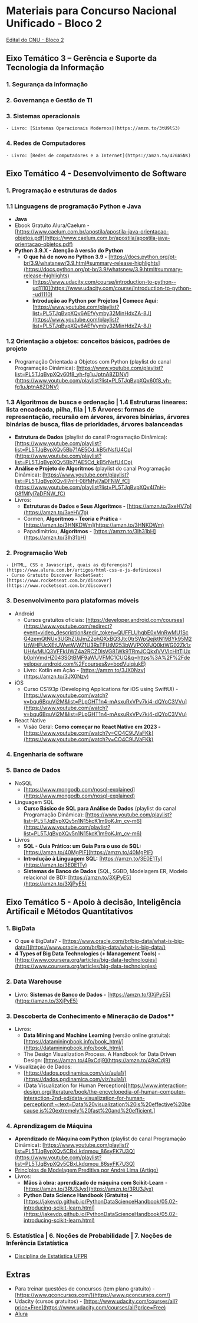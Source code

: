 # Materiais para Concurso Nacional Unificado - Bloco 2

[Edital do CNU - Bloco 2](https://www.gov.br/gestao/pt-br/concursonacional/editais/edital-cpnu-bloco-2-10jan2024.pdf)

## Eixo Temático 3 – Gerência e Suporte da Tecnologia da Informação

### 1. Segurança da informação


### 2. Governança e Gestão de TI


### 3. Sistemas operacionais
    - Livro: [Sistemas Operacionais Modernos](https://amzn.to/3tU9lS3)

### 4. Redes de Computadores
    - Livro: [Redes de computadores e a Internet](https://amzn.to/420A5Ns)

## Eixo Temático 4 - Desenvolvimento de Software

### 1. Programação e estruturas de dados

### 1.1 Linguagens de programação Python e Java
- **Java**
- Ebook Gratuito Alura/Caelum - [https://www.caelum.com.br/apostila/apostila-java-orientacao-objetos.pdf](https://www.caelum.com.br/apostila/apostila-java-orientacao-objetos.pdf)
- **Python 3.9.X - Atenção à versão do Python**
  - **O que há de novo no Python 3.9 -** [https://docs.python.org/pt-br/3.9/whatsnew/3.9.html#summary-release-highlights](https://docs.python.org/pt-br/3.9/whatsnew/3.9.html#summary-release-highlights)
    - [https://www.udacity.com/course/introduction-to-python--ud1110](https://www.udacity.com/course/introduction-to-python--ud1110)
    - **Introdução ao Python por Projetos | Comece Aqui:** [https://www.youtube.com/playlist?list=PL5TJqBvpXQv6AEfVymby32MinHdxZA-8J](https://www.youtube.com/playlist?list=PL5TJqBvpXQv6AEfVymby32MinHdxZA-8J)

### 1.2 Orientação a objetos: conceitos básicos, padrões de projeto
- Programação Orientada a Objetos com Python (playlist do canal Programação Dinâmica): [https://www.youtube.com/playlist?list=PL5TJqBvpXQv60f8_yh-fg1uJptnA8ZDNV](https://www.youtube.com/playlist?list=PL5TJqBvpXQv60f8_yh-fg1uJptnA8ZDNV)

### 1.3 Algoritmos de busca e ordenação | 1.4 Estruturas lineares: lista encadeada, pilha, fila | 1.5 Árvores: formas de representação, recursão em árvores, árvores binárias, árvores binárias de busca, filas de prioridades, árvores balanceadas
- **Estrutura de Dados** (playlist do canal Programação Dinâmica): [https://www.youtube.com/playlist?list=PL5TJqBvpXQv5Bb71AE5Cd_kB5rNsfU4Cp](https://www.youtube.com/playlist?list=PL5TJqBvpXQv5Bb71AE5Cd_kB5rNsfU4Cp)
- **Análise e Projeto de Algoritmos** (playlist do canal Programação Dinâmica): [https://www.youtube.com/playlist?list=PL5TJqBvpXQv4l7nH-08fMfyl7aDFNW_fC](https://www.youtube.com/playlist?list=PL5TJqBvpXQv4l7nH-08fMfyl7aDFNW_fC)
- Livros:
  - **Estruturas de Dados e Seus Algoritmos -** [https://amzn.to/3xeHV7p](https://amzn.to/3xeHV7p)
  - Cormen, **Algoritmos - Teoria e Prática** - [https://amzn.to/3HNKDWm](https://amzn.to/3HNKDWm)
  - Papadimitriou, **Algoritmos** - [https://amzn.to/3Ih31bH](https://amzn.to/3Ih31bH)

### 2. Programação Web
    - [HTML, CSS e Javascript, quais as diferenças?](https://www.alura.com.br/artigos/html-css-e-js-definicoes)
    - Curso Gratuito Discover RocketSeat: [https://www.rocketseat.com.br/discover](https://www.rocketseat.com.br/discover)
    
### 3. Desenvolvimento para plataformas móveis
- Android
    - Cursos gratuitos oficiais: [https://developer.android.com/courses](https://www.youtube.com/redirect?event=video_description&redir_token=QUFFLUhqbE0xMnRwMU1ScG4zemQtNUx3UGhZUjJmZ2phQXxBQ3Jtc0trSWpQejktN19BYk95M2UtWHFUcXEtUWwtWWZ1U3RsTFUtM253bWVPOXFJQ0ktWG02Zk1zUHAyMUQ3VFFkUWZ4a2RCZDlsVG81Wk9TRmJCQkxlVVVIcHltTjUxb0phVmdHZ043SGtBMF9aWUVFMC1CUQ&q=https%3A%2F%2Fdeveloper.android.com%2Fcourses&v=bodVuiqiukE)
    - Livro: Kotlin em Ação - [https://amzn.to/3JX0Nzv](https://amzn.to/3JX0Nzv)
- iOS
  - Curso CS193p (Developing Applications for iOS using SwiftUI) - [https://www.youtube.com/watch?v=bqu6BquVi2M&list=PLpGHT1n4-mAsxuRxVPv7kj4-dQYoC3VVu](https://www.youtube.com/watch?v=bqu6BquVi2M&list=PLpGHT1n4-mAsxuRxVPv7kj4-dQYoC3VVu)
- React Native
    - Visão Geral: ****Como começar no React Native em 2023 -**** [https://www.youtube.com/watch?v=CO4C9UVaFKk](https://www.youtube.com/watch?v=CO4C9UVaFKk)

### 4. Engenharia de software


### 5. Banco de Dados
- NoSQL
  - [https://www.mongodb.com/nosql-explained](https://www.mongodb.com/nosql-explained)
- Linguagem SQL
    - **Curso Básico de SQL para Análise de Dados** (playlist do canal Programação Dinâmica): [https://www.youtube.com/playlist?list=PL5TJqBvpXQv5n1N15kcK1m9oKJm_cv-m6](https://www.youtube.com/playlist?list=PL5TJqBvpXQv5n1N15kcK1m9oKJm_cv-m6)
- Livros
  - **SQL - Guia Prático: um Guia Para o uso de SQL:** [https://amzn.to/40MgPlF](https://amzn.to/40MgPlF)
  - **Introdução à Linguagem SQL:** [https://amzn.to/3E0E1Ty](https://amzn.to/3E0E1Ty)
  - **Sistemas de Banco de Dados** (SQL, SGBD, Modelagem ER, Modelo relacional de BD):  [https://amzn.to/3XjPyE5](https://amzn.to/3XjPyE5)


## Eixo Temático 5 - Apoio à decisão, Inteligência Artificail e Métodos Quantitativos

### 1. BigData
- O que é BigData? - [https://www.oracle.com/br/big-data/what-is-big-data/](https://www.oracle.com/br/big-data/what-is-big-data/)
- ****4 Types of Big Data Technologies (+ Management Tools) -**** [https://www.coursera.org/articles/big-data-technologies](https://www.coursera.org/articles/big-data-technologies)

### 2. Data Warehouse
- Livro: **Sistemas de Banco de Dados -**  [https://amzn.to/3XjPyE5](https://amzn.to/3XjPyE5)
    
### 3. Descoberta de Conhecimento e Mineração de Dados**
- Livros:
  - **Data Mining and Machine Learning** (versão online gratuita): [https://dataminingbook.info/book_html/](https://dataminingbook.info/book_html/)
  - The Design Visualization Process. A Handbook for Data Driven Design: [https://amzn.to/49xCdj9](https://amzn.to/49xCdj9)
- Visualização de Dados:
  - [https://dados.pgdinamica.com/viz/aula1/](https://dados.pgdinamica.com/viz/aula1/)
  - (Data Visualization for Human Perception)[https://www.interaction-design.org/literature/book/the-encyclopedia-of-human-computer-interaction-2nd-ed/data-visualization-for-human-perception#:~:text=Data%20visualization%20is%20effective%20because,is%20extremely%20fast%20and%20efficient.]    


### 4. Aprendizagem de Máquina
- **Aprendizado de Máquina com Python** (playlist do canal Programação Dinâmica): [https://www.youtube.com/playlist?list=PL5TJqBvpXQv5CBxLkdqmou_86syFK7U3Q](https://www.youtube.com/playlist?list=PL5TJqBvpXQv5CBxLkdqmou_86syFK7U3Q)
- [Princípios de Modelagem Preditiva por André Lima (Artigo)](https://andlima.github.io/principios-preditiva)
- Livros:
  - **Mãos à obra: aprendizado de máquina com Scikit-Learn** -  [https://amzn.to/3RU3Jyx](https://amzn.to/3RU3Jyx)
  - ****Python Data Science Handbook (Gratuito) -**** [https://jakevdp.github.io/PythonDataScienceHandbook/05.02-introducing-scikit-learn.html](https://jakevdp.github.io/PythonDataScienceHandbook/05.02-introducing-scikit-learn.html)

### 5. Estatística | 6. Noções de Probabilidade | 7. Noções de Inferência Estatística
- [Disciplina de Estatística UFPR](https://www.youtube.com/watch?v=5KPIwXWizCA&list=PLQcLb-PUD9WNZnVBYDKEonioyJw3nEaOM)

## Extras
- Para treinar questões de concursos (tem plano gratuito) - [https://www.qconcursos.com/](https://www.qconcursos.com/)
- Udacity (cursos gratuitos) - [https://www.udacity.com/courses/all?price=Free](https://www.udacity.com/courses/all?price=Free)
- [Alura](https://vai.pgdinamica.com/alura)
